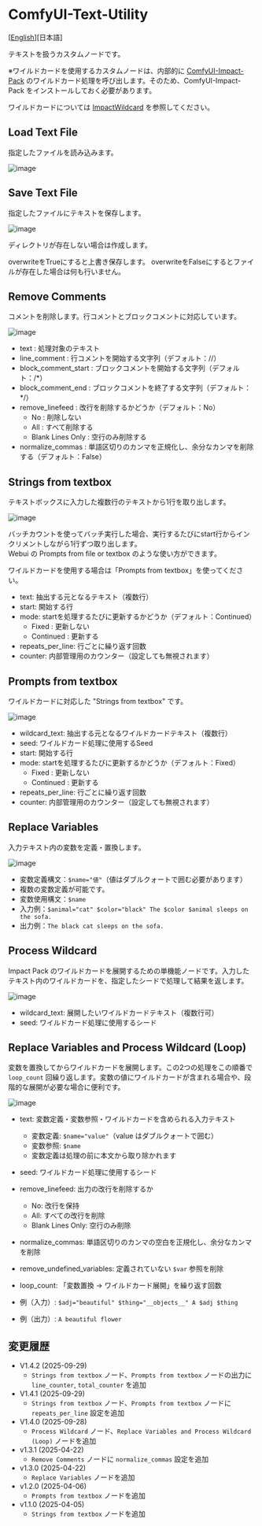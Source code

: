 # ComfyUI-Text-Utility

[<a href="README.md">English</a>][日本語]

テキストを扱うカスタムノードです。

※ワイルドカードを使用するカスタムノードは、内部的に [ComfyUI-Impact-Pack](https://github.com/ltdrdata/ComfyUI-Impact-Pack) のワイルドカード処理を呼び出します。そのため、ComfyUI-Impact-Pack をインストールしておく必要があります。

ワイルドカードについては [ImpactWildcard](https://github.com/ltdrdata/ComfyUI-extension-tutorials/blob/Main/ComfyUI-Impact-Pack/tutorial/ImpactWildcard.md) を参照してください。

## Load Text File

指定したファイルを読み込みます。

![image](https://github.com/user-attachments/assets/4add098e-c33f-4657-9d15-e7f0955138d9)

## Save Text File

指定したファイルにテキストを保存します。

![image](https://github.com/user-attachments/assets/c0a838ef-8b87-4ecb-a0f9-be2a8dcbc99b)

ディレクトリが存在しない場合は作成します。

overwriteをTrueにすると上書き保存します。
overwriteをFalseにするとファイルが存在した場合は何も行いません。

## Remove Comments

コメントを削除します。行コメントとブロックコメントに対応しています。

![image](https://github.com/user-attachments/assets/01198159-ecbf-4641-9b05-b36190c531ba)

- text : 処理対象のテキスト
- line_comment : 行コメントを開始する文字列（デフォルト：//）
- block_comment_start : ブロックコメントを開始する文字列（デフォルト：/*）
- block_comment_end : ブロックコメントを終了する文字列（デフォルト：*/）
- remove_linefeed : 改行を削除するかどうか（デフォルト：No）
  - No : 削除しない
  - All : すべて削除する
  - Blank Lines Only : 空行のみ削除する
- normalize_commas : 単語区切りのカンマを正規化し、余分なカンマを削除する（デフォルト：False）

## Strings from textbox

テキストボックスに入力した複数行のテキストから1行を取り出します。

![image](https://github.com/user-attachments/assets/83bcb582-e173-4d12-bafd-5a91271aeeaa)

バッチカウントを使ってバッチ実行した場合、実行するたびにstart行からインクリメントしながら1行ずつ取り出します。  
Webui の Prompts from file or textbox のような使い方ができます。

ワイルドカードを使用する場合は「Prompts from textbox」を使ってください。

- text: 抽出する元となるテキスト（複数行）
- start: 開始する行
- mode: startを処理するたびに更新するかどうか（デフォルト：Continued）
  - Fixed : 更新しない
  - Continued : 更新する
- repeats_per_line: 行ごとに繰り返す回数
- counter: 内部管理用のカウンター（設定しても無視されます）

## Prompts from textbox

ワイルドカードに対応した "Strings from textbox" です。

![image](https://github.com/user-attachments/assets/06e8de03-4964-49c2-8a5c-9c266d3263d6)

- wildcard_text: 抽出する元となるワイルドカードテキスト（複数行）
- seed: ワイルドカード処理に使用するSeed
- start: 開始する行
- mode: startを処理するたびに更新するかどうか（デフォルト：Fixed）
  - Fixed : 更新しない
  - Continued : 更新する
- repeats_per_line: 行ごとに繰り返す回数
- counter: 内部管理用のカウンター（設定しても無視されます）

## Replace Variables

入力テキスト内の変数を定義・置換します。

![image](https://github.com/user-attachments/assets/87debebe-baac-46f7-ae8b-de2bc3124f3e)

- 変数定義構文：`$name="値"`（値はダブルクォートで囲む必要があります）
- 複数の変数定義が可能です。
- 変数使用構文：`$name`
- 入力例：`$animal="cat" $color="black" The $color $animal sleeps on the sofa.`
- 出力例：`The black cat sleeps on the sofa.`


## Process Wildcard

Impact Pack のワイルドカードを展開するための単機能ノードです。入力したテキスト内のワイルドカードを、指定したシードで処理して結果を返します。

![image](https://github.com/user-attachments/assets/8443325d-b228-4a39-a8c6-55c23c6910ed)

- wildcard_text: 展開したいワイルドカードテキスト（複数行可）
- seed: ワイルドカード処理に使用するシード

## Replace Variables and Process Wildcard (Loop)

変数を置換してからワイルドカードを展開します。この2つの処理をこの順番で `loop_count` 回繰り返します。変数の値にワイルドカードが含まれる場合や、段階的な展開が必要な場合に便利です。

![image](https://github.com/user-attachments/assets/77c83b87-d2b6-4c4b-91cb-199fce2cec52)

- text: 変数定義・変数参照・ワイルドカードを含められる入力テキスト
  - 変数定義: `$name="value"`（value はダブルクォートで囲む）
  - 変数参照: `$name`
  - 変数定義は処理の前に本文から取り除かれます
- seed: ワイルドカード処理に使用するシード
- remove_linefeed: 出力の改行を削除するか
  - No: 改行を保持
  - All: すべての改行を削除
  - Blank Lines Only: 空行のみ削除
- normalize_commas: 単語区切りのカンマの空白を正規化し、余分なカンマを削除
- remove_undefined_variables: 定義されていない `$var` 参照を削除
- loop_count: 「変数置換 → ワイルドカード展開」を繰り返す回数

- 例（入力）: `$adj="beautiful" $thing="__objects__" A $adj $thing`
- 例（出力）: `A beautiful flower`

## 変更履歴

- V1.4.2 (2025-09-29)
  - `Strings from textbox` ノード、`Prompts from textbox` ノードの出力に `line_counter`, `total_counter` を追加
- V1.4.1 (2025-09-29)
  - `Strings from textbox` ノード、`Prompts from textbox` ノードに `repeats_per_line` 設定を追加
- V1.4.0 (2025-09-28)
  - `Process Wildcard` ノード、`Replace Variables and Process Wildcard (Loop)` ノードを追加
- v1.3.1 (2025-04-22)
  - `Remove Comments` ノードに `normalize_commas` 設定を追加
- v1.3.0 (2025-04-22)
  - `Replace Variables` ノードを追加
- v1.2.0 (2025-04-06)
  - `Prompts from textbox` ノードを追加
- v1.1.0 (2025-04-05)
  - `Strings from textbox` ノードを追加
